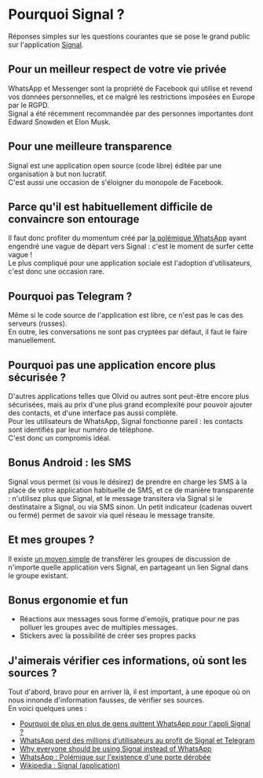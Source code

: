 # Pourquoi Signal ?

Réponses simples sur les questions courantes que se pose le grand public sur l'application [Signal](https://signal.org/fr/).

## Pour un meilleur respect de votre vie privée

WhatsApp et Messenger sont la propriété de Facebook qui utilise et revend vos données personnelles, et ce malgré les restrictions imposées en Europe par le RGPD.\
Signal a été récemment recommandée par des personnes importantes dont Edward Snowden et Elon Musk.

## Pour une meilleure transparence

Signal est une application open source (code libre) éditée par une organisation à but non lucratif.\
C'est aussi une occasion de s'éloigner du monopole de Facebook.

## Parce qu'il est habituellement difficile de convaincre son entourage

Il faut donc profiter du momentum créé par [la polémique WhatsApp](https://www.phonandroid.com/whatsapp-menace-de-fermer-votre-compte-si-vous-refusez-le-partage-de-donnees-avec-facebook.html) ayant engendré une vague de départ vers Signal : c'est le moment de surfer cette vague !\
Le plus compliqué pour une application sociale est l'adoption d'utilisateurs, c'est donc une occasion rare.

## Pourquoi pas Telegram ?

Même si le code source de l'application est libre, ce n'est pas le cas des serveurs (russes).\
En outre, les conversations ne sont pas cryptées par défaut, il faut le faire manuellement.

## Pourquoi pas une application encore plus sécurisée ?

D'autres applications telles que Olvid ou autres sont peut-être encore plus sécurisées, mais au prix d'une plus grand ecomplexité pour pouvoir ajouter des contacts, et d'une interface pas aussi complète.\
Pour les utilisateurs de WhatsApp, Signal fonctionne pareil : les contacts sont identifiés par leur numéro de téléphone.\
C'est donc un compromis idéal.

## Bonus Android : les SMS

Signal vous permet (si vous le désirez) de prendre en charge les SMS à la place de votre application habituelle de SMS, et ce de manière transparente : n'utilisez plus que Signal, et le message transitera via Signal si le destinataire a Signal, ou via SMS sinon. Un petit indicateur (cadenas ouvert ou fermé) permet de savoir via quel réseau le message transite.

## Et mes groupes ?

Il existe [un moyen simple](https://www.numerama.com/tech/680997-comment-migrer-son-groupe-whatsapp-dans-signal.html) de transférer les groupes de discussion de n'importe quelle application vers Signal, en partageant un lien Signal dans le groupe existant.

## Bonus ergonomie et fun

- Réactions aux messages sous forme d'emojis, pratique pour ne pas polluer les groupes avec de multiples messages.
- Stickers avec la possibilité de créer ses propres packs

## J'aimerais vérifier ces informations, où sont les sources ?

Tout d'abord, bravo pour en arriver là, il est important, à une époque où on nous innonde d'information fausses, de vérifier ses sources.\
En voici quelques unes :

- [Pourquoi de plus en plus de gens quittent WhatsApp pour l'appli Signal ?](https://www.franceinter.fr/societe/pourquoi-de-plus-en-plus-de-gens-quittent-whatsapp-pour-l-appli-signal)
- [WhatsApp perd des millions d’utilisateurs au profit de Signal et Telegram](https://www.phonandroid.com/whatsapp-perd-millions-utilisateurs-profit-signal-telegram.html)
- [Why everyone should be using Signal instead of WhatsApp](https://www.wired.co.uk/article/signal-vs-whatsapp)
- [WhatsApp : Polémique sur l'existence d'une porte dérobée](https://fr.wikipedia.org/wiki/WhatsApp#Pol%C3%A9mique_sur_l'existence_d'une_porte_d%C3%A9rob%C3%A9e)
- [Wikipedia : Signal (application)](https://fr.wikipedia.org/wiki/Signal_(application))
